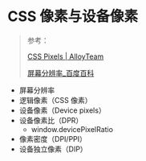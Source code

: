 # CSS 像素与设备像素

> 参考：
>
> [CSS Pixels \| AlloyTeam](http://www.alloyteam.com/2020/06/css-pixels/)
>
> [屏幕分辨率\_百度百科](https://baike.baidu.com/item/%E5%B1%8F%E5%B9%95%E5%88%86%E8%BE%A8%E7%8E%87)


- 屏幕分辨率
- 逻辑像素（CSS 像素）
- 设备像素（Device pixels）
- 设备像素比（DPR）
  - window.devicePixelRatio
- 像素密度（DPI/PPI）
- 设备独立像素（DIP）
